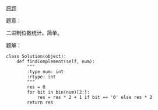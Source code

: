 [原题](https://leetcode.com/problems/number-complement/)

题意：

二进制位数统计。简单。

题解：

```
class Solution(object):
    def findComplement(self, num):
        """
        :type num: int
        :rtype: int
        """
        res = 0
        for bit in bin(num)[2:]:
            res = res * 2 + 1 if bit == '0' else res * 2
        return res
```
